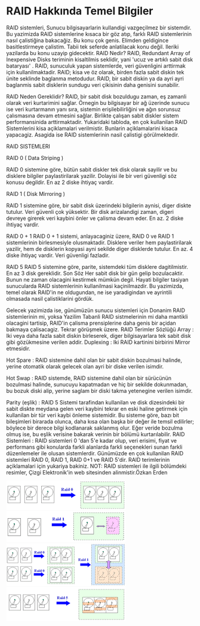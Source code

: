 # RAID Hakkında Temel Bilgiler

RAID sistemleri, Sunucu bilgisayarlarin kullandigi vazgeçilmez bir
sistemdir. Bu yazimizda RAID sistemlerine kısaca bir göz atıp, farklı
RAID sistemlerinin nasıl çalistiğina bakacağiz. Bu konu çok
genis. Elimden geldigince basitlestirmeye çalistim. Tabii tek seferde
anlatilacak konu değil. Ileriki yazilarda bu konu uzayip gidecektir.
RAID Nedir?  RAID, Redundant Array of Inexpensive Disks teriminin
kisaltilmis seklidir, yani 'ucuz ve artıklı sabit disk bataryası'
. RAID, sunuculuk yapan sistemlerde, veri güvenligini arttirmak için
kullanilmaktadir. RAID; kisa ve öz olarak, birden fazla sabit diskin
tek ünite seklinde baglanma metodudur. RAID, bir sabit diskin ya da
ayri ayri baglanmis sabit disklerin sundugu veri çikisinin daha
genisini sunabilir.

RAID Neden Gereklidir?  RAID, bir sabit disk bozuldugu zaman, eş
zamanli olarak veri kurtarimini sağlar. Örnegin bu bilgisayar bir ağ
üzerinde sunucu ise veri kurtarmanın yanı sıra, sistemin
erişilebilirliğini ve ağın sorunsuz çalısmasına devam etmesini
sağlar. Birlikte çalışan sabit diskler sistem performansinida
arttirmaktadir.  Yukaridaki tabloda, en çok kullanilan RAID
Sistemlerini kisa açiklamalari verilmistir. Bunlarin açiklamalarini
kisaca yapacagiz. Asagida ise RAID sistemlerinin nasil çalistigi
görülmektedir.

RAID SISTEMLERI

RAID 0 ( Data Striping )

RAID 0 sistemine göre, bütün sabit diskler tek disk olarak sayilir ve
bu disklere bilgiler paylastirilarak yazilir. Dolayisi ile bir veri
güvenligi söz konusu degildir. En az 2 diske ihtiyaç vardir.

RAID 1 ( Disk Mirroring )

RAID 1 sistemine göre, bir sabit disk üzerindeki bilgilerin aynisi,
diger diskte tutulur. Veri güvenli çok yüksektir. Bir disk
arizalandigi zaman, digeri devreye girerek veri kaybini önler ve
çalisma devam eder. En az. 2 diske ihtiyaç vardir.

RAID 0 + 1 RAID 0 + 1 sistemi, anlayacaginiz üzere, RAID 0 ve RAID 1
sistemlerinin birlesmesiyle olusmaktadir. Disklere veriler hem
paylastirilarak yazilir, hem de disklerin kopyasi ayni sekilde diger
disklerde tutulur. En az. 4 diske ihtiyaç vardir. Veri güvenligi
fazladir.

RAID 5 RAID 5 sistemine göre, parite, sistemdeki tüm disklere
dagitilmistir. En az 3 disk gereklidir.  Son Söz Her sabit disk bir
gün gelip bozulacaktir. Bunun ne zaman olacagini kestirmek mümkün
degil. Hayati bilgiler tasiyan sunucularda RAID sistemlerinin
kullanilmasi kaçinilmazdir. Bu yazimizda, temel olarak RAID'in ne
oldugundan, ne ise yaradigindan ve ayrintili olmasada nasil
çalistiklarini gördük.

Gelecek yazimizda ise, günümüzün sunucu sistemleri için Donanim RAID
sistemlerinin mi, yoksa Yazilim Tabanli RAID sistmelerinin mi daha
mantikli olacagini tartisip, RAID'in çalisma prensiplerine daha genis
bir açidan bakmaya çalisacagiz. Tekrar görüşmek üzere.  RAID Terimler
Sözlüğü Array : Iki veya daha fazla sabit diskin birleserek, diger
bilgisayarlara tek sabit disk gibi gözükmesine verilen addir.
Duplexing : Iki RAID kartinini birbirini Mirror etmesidir.

Hot Spare : RAID sistemine dahil olan bir sabit diskin bozulmasi
halinde, yerine otomatik olarak gelecek olan ayri bir diske verilen
isimdir.

Hot Swap : RAID sistemde, RAID sistemine dahil olan bir sürücünün
bozulmasi halinde, sunucuyu kapatmadan ve hiç bir sekilde dokunmadan,
bu bozuk diski alip, yerine saglam bir diski takma yetenegine verilen
isimdir.

Parity (eşlik) : RAID 5 Sistemi tarafindan kullanilan ve disk
dizesindeki bir sabit diskte meydana gelen veri kaybini tekrar en eski
haline getirmek için kullanilan bir tür veri kaybi önleme
sistemidir. Bu sisteme göre, bazı bit bileşimleri birarada olunca,
daha kısa olan başka bir değer ile temsil edilirler; böylece bir
derece bilgi kodlanarak saklanmış olur. Eğer veride bozulma olmuş ise,
bu eşlik verisine bakarak verinin bir bölümü kurtarılabilir.  RAID
Sistemleri : RAID sistemleri 0 'dan 5'e kadar olup, veri erisimi,
fiyat ve performans gibi konularda farkli alanlarda farkli seçenekleri
sunan farkli düzenlemeler ile olusan sistemlerdir. Günümüzde en çok
kullanilan RAID sistemleri RAID 0, RAID 1, RAID 0+1 ve RAID
5'dir. RAID terimlerinin açiklamalari için yukariya bakiniz.  NOT:
RAID sistemleri ile ilgili bölümdeki resimler, Çizgi Elektronik'in web
sitesinden alinmistir.Özkan Erden




![](RAID0.gif)
![](RAID1.gif)
![](raid01.gif)
![](raid5.gif)
